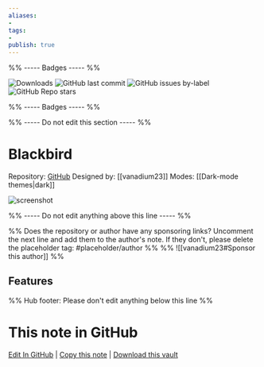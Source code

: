 ```yaml
---
aliases:
- 
tags: 
- 
publish: true
---
```


%% ----- Badges ----- %%

![Downloads](https://img.shields.io/badge/downloads-30173-573E7A?style=for-the-badge&logo=)
![GitHub last commit](https://img.shields.io/github/last-commit/vanadium23/obsidian-blackbird-theme?color=573E7A&label=last%20update&logo=github&style=for-the-badge)
![GitHub issues by-label](https://img.shields.io/github/issues/vanadium23/obsidian-blackbird-theme/help%20wanted?color=573E7A&logo=github&style=for-the-badge) 
![GitHub Repo stars](https://img.shields.io/github/stars/vanadium23/obsidian-blackbird-theme?color=573E7A&logo=github&style=for-the-badge)

%% ----- Badges ----- %%

%% ----- Do not edit this section ----- %%

# Blackbird

Repository: [GitHub](https://github.com/vanadium23/obsidian-blackbird-theme)
Designed by: [[vanadium23]]
Modes: [[Dark-mode themes|dark]]



![screenshot](https://github.com/vanadium23/obsidian-blackbird-theme/raw/HEAD/images/example.png)

%% ----- Do not edit anything above this line ----- %% 

%% Does the repository or author have any sponsoring links? Uncomment the next line and add them to the author's note. If they don't, please delete the placeholder tag: #placeholder/author %%
%% ![[vanadium23#Sponsor this author]] %%


## Features



%% Hub footer: Please don't edit anything below this line %%

# This note in GitHub

<span class="git-footer">[Edit In GitHub](https://github.dev/obsidian-community/obsidian-hub/blob/main/02%20-%20Community%20Expansions/02.05%20All%20Community%20Expansions/Themes/Blackbird.md "git-hub-edit-note") | [Copy this note](https://raw.githubusercontent.com/obsidian-community/obsidian-hub/main/02%20-%20Community%20Expansions/02.05%20All%20Community%20Expansions/Themes/Blackbird.md "git-hub-copy-note") | [Download this vault](https://github.com/obsidian-community/obsidian-hub/archive/refs/heads/main.zip "git-hub-download-vault") </span>
